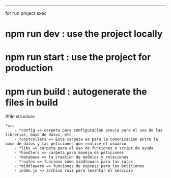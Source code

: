---

for run project exec

# npm run dev : use the project locally

# npm run start : use the project for production

# npm run build : autogenerate the files in build

#file structure

    *src
        - *config => carpeta para configuracion previa para el uso de las librerias, base de datos, etc
        - *controllers => Esta carpeta es para la comunicacion entre la base de datos y las peticiones que realize el usuario
        - *libs => carpeta para el uso de funciones o script de ayuda
        - *handlers => carpeta para manejo de peticiones
        - *database => la creacion de modelos y relaciones
        - *routes => funciona como middleware para las rutas
        - *middleware => funciones de express para las peticiones
        - index.js => archivo raiz para levantar el servicio
